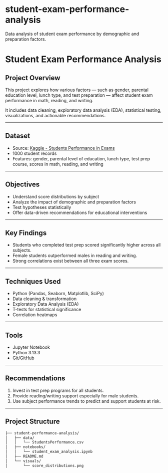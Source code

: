 # student-exam-performance-analysis
Data analysis of student exam performance by demographic and preparation factors.
# Student Exam Performance Analysis

## Project Overview
This project explores how various factors — such as gender, parental education level, lunch type, and test preparation — affect student exam performance in math, reading, and writing.

It includes data cleaning, exploratory data analysis (EDA), statistical testing, visualizations, and actionable recommendations.

---

## Dataset
- Source: [Kaggle - Students Performance in Exams](https://www.kaggle.com/datasets/spscientist/students-performance-in-exams)
- 1000 student records
- Features: gender, parental level of education, lunch type, test prep course, scores in math, reading, and writing

---

## Objectives
- Understand score distributions by subject
- Analyze the impact of demographic and preparation factors
- Test hypotheses statistically
- Offer data-driven recommendations for educational interventions

---

## Key Findings
- Students who completed test prep scored significantly higher across all subjects.
- Female students outperformed males in reading and writing.
- Strong correlations exist between all three exam scores.

---

## Techniques Used
- Python (Pandas, Seaborn, Matplotlib, SciPy)
- Data cleaning & transformation
- Exploratory Data Analysis (EDA)
- T-tests for statistical significance
- Correlation heatmaps

---

## Tools
- Jupyter Notebook
- Python 3.13.3
- Git/GitHub

---

## Recommendations
1. Invest in test prep programs for all students.
2. Provide reading/writing support especially for male students.
3. Use subject performance trends to predict and support students at risk.

---

## Project Structure
```bash
├── student-performance-analysis/
│   ├── data/
│   │   └── StudentsPerformance.csv
│   ├── notebooks/
│   │   └── student_exam_analysis.ipynb
│   ├── README.md
│   └── visuals/
│       └── score_distributions.png
